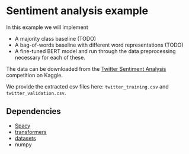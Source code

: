 # Sentiment analysis example
In this example we will implement
* A majority class baseline (TODO)
* A bag-of-words baseline with different word representations (TODO)
* A fine-tuned BERT model
and run through the data preprocessing necessary for each of these.

The data can be downloaded from the
[Twitter Sentiment Analysis](https://www.kaggle.com/datasets/jp797498e/twitter-entity-sentiment-analysis)
competition on Kaggle.

We provide the extracted csv files here: `twitter_training.csv` and `twitter_validation.csv`.

## Dependencies
* [Spacy](https://spacy.io/usage)
* [transformers](https://huggingface.co/docs/transformers/installation)
* [datasets](https://huggingface.co/docs/datasets/installation)
* numpy
